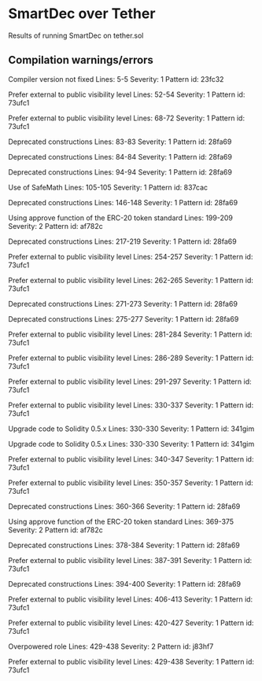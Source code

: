 # SmartDec over Tether
Results of running SmartDec on tether.sol

## Compilation warnings/errors 
Compiler version not fixed
Lines: 5-5
Severity: 1
Pattern id: 23fc32

Prefer external to public visibility level
Lines: 52-54
Severity: 1
Pattern id: 73ufc1

Prefer external to public visibility level
Lines: 68-72
Severity: 1
Pattern id: 73ufc1

Deprecated constructions
Lines: 83-83
Severity: 1
Pattern id: 28fa69

Deprecated constructions
Lines: 84-84
Severity: 1
Pattern id: 28fa69

Deprecated constructions
Lines: 94-94
Severity: 1
Pattern id: 28fa69

Use of SafeMath
Lines: 105-105
Severity: 1
Pattern id: 837cac

Deprecated constructions
Lines: 146-148
Severity: 1
Pattern id: 28fa69

Using approve function of the ERC-20 token standard
Lines: 199-209
Severity: 2
Pattern id: af782c

Deprecated constructions
Lines: 217-219
Severity: 1
Pattern id: 28fa69

Prefer external to public visibility level
Lines: 254-257
Severity: 1
Pattern id: 73ufc1

Prefer external to public visibility level
Lines: 262-265
Severity: 1
Pattern id: 73ufc1

Deprecated constructions
Lines: 271-273
Severity: 1
Pattern id: 28fa69

Deprecated constructions
Lines: 275-277
Severity: 1
Pattern id: 28fa69

Prefer external to public visibility level
Lines: 281-284
Severity: 1
Pattern id: 73ufc1

Prefer external to public visibility level
Lines: 286-289
Severity: 1
Pattern id: 73ufc1

Prefer external to public visibility level
Lines: 291-297
Severity: 1
Pattern id: 73ufc1

Prefer external to public visibility level
Lines: 330-337
Severity: 1
Pattern id: 73ufc1

Upgrade code to Solidity 0.5.x
Lines: 330-330
Severity: 1
Pattern id: 341gim

Upgrade code to Solidity 0.5.x
Lines: 330-330
Severity: 1
Pattern id: 341gim

Prefer external to public visibility level
Lines: 340-347
Severity: 1
Pattern id: 73ufc1

Prefer external to public visibility level
Lines: 350-357
Severity: 1
Pattern id: 73ufc1

Deprecated constructions
Lines: 360-366
Severity: 1
Pattern id: 28fa69

Using approve function of the ERC-20 token standard
Lines: 369-375
Severity: 2
Pattern id: af782c

Deprecated constructions
Lines: 378-384
Severity: 1
Pattern id: 28fa69

Prefer external to public visibility level
Lines: 387-391
Severity: 1
Pattern id: 73ufc1

Deprecated constructions
Lines: 394-400
Severity: 1
Pattern id: 28fa69

Prefer external to public visibility level
Lines: 406-413
Severity: 1
Pattern id: 73ufc1

Prefer external to public visibility level
Lines: 420-427
Severity: 1
Pattern id: 73ufc1

Overpowered role
Lines: 429-438
Severity: 2
Pattern id: j83hf7

Prefer external to public visibility level
Lines: 429-438
Severity: 1
Pattern id: 73ufc1
